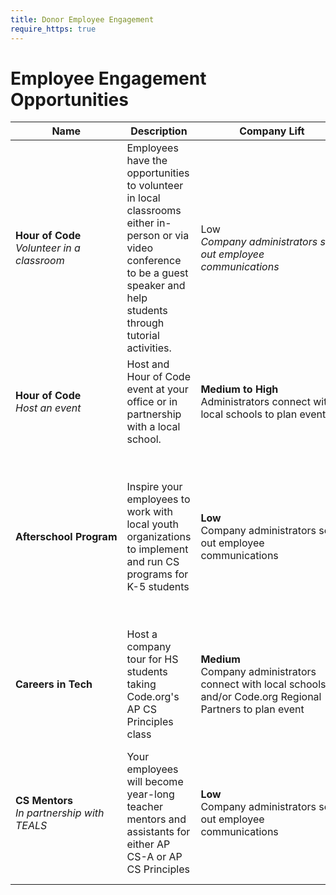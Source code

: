 ```yaml
---
title: Donor Employee Engagement
require_https: true
---
```


# Employee Engagement Opportunities


| Name | Description | Company&nbsp;Lift | Employee&nbsp;Lift |
|-------- | -------- | -------- | --------|
|<strong>Hour&nbsp;of&nbsp;Code</strong><br><i>Volunteer in a classroom| Employees have the opportunities to volunteer in local classrooms either in-person or via video conference to be a guest speaker and help students through tutorial activities.|Low<br><i>Company&nbsp;administrators&nbsp;send out employee communications|Low<br><i>Employees spend about an hour volunteering in a classroom|
|<strong>Hour of Code</strong> <br><i>Host an event|Host and Hour of Code event at your office or in partnership with a local school.|<strong>Medium&nbsp;to&nbsp;High</strong><br>Administrators connect with local schools to plan event|<strong>Low</strong><br>Employees volunteer at event|
|<strong>Afterschool&nbsp;Program</strong>|Inspire your employees to work with local youth organizations to implement and run CS programs for K-5 students|<strong>Low</strong><br>Company administrators send out employee communications|<strong>High</strong><br>Employees connect with local youth organizations, attend Code.org provided training, plan and implement program with youth organization|
|<strong>Careers in Tech</strong>| Host a company tour for HS students taking Code.org's AP CS Principles class|<strong>Medium</strong><br>Company administrators connect with local schools and/or Code.org Regional Partners to plan event|<strong>Low</strong><br>Employees volunteer at event|
|<strong>CS Mentors</strong><br><i>In partnership with TEALS| Your employees will become year-long teacher mentors and assistants for either AP CS-A or AP CS Principles|<strong>Low</strong><br>Company administrators send out employee communications|<strong>High</strong><br>Employee is vetted and matched through TEALS and spends 2+ hours a week volunteering during the school year|
